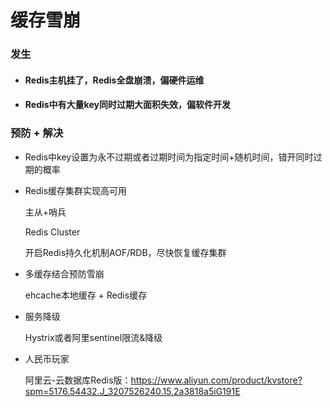 # 缓存雪崩

### 发生

- #### Redis主机挂了，Redis全盘崩溃，偏硬件运维

- #### Redis中有大量key同时过期大面积失效，偏软件开发

### 预防 + 解决

- Redis中key设置为永不过期或者过期时间为指定时间+随机时间，错开同时过期的概率

- Redis缓存集群实现高可用

  主从+哨兵

  Redis Cluster

  开启Redis持久化机制AOF/RDB，尽快恢复缓存集群

- 多缓存结合预防雪崩

  ehcache本地缓存 + Redis缓存

- 服务降级

  Hystrix或者阿里sentinel限流&降级

- 人民币玩家

  阿里云-云数据库Redis版：https://www.aliyun.com/product/kvstore?spm=5176.54432.J_3207526240.15.2a3818a5iG191E

